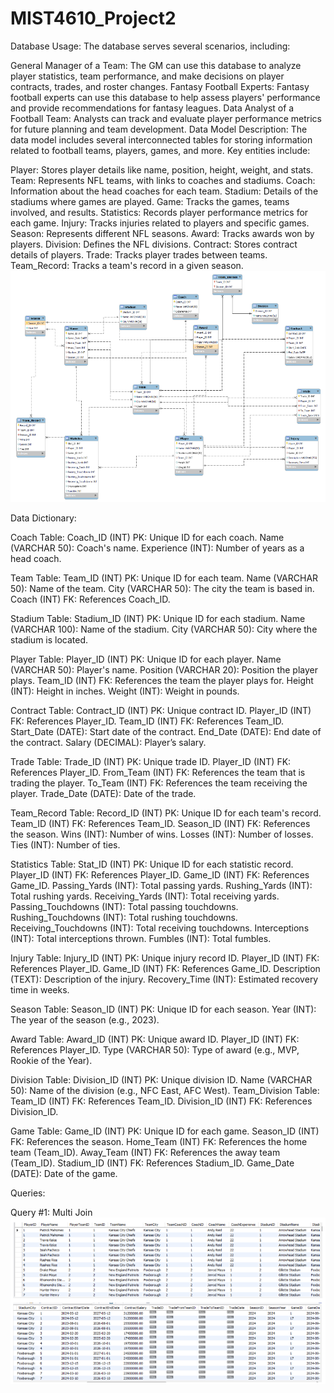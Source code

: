 # MIST4610_Project2

Database Usage:
The database serves several scenarios, including:

General Manager of a Team: The GM can use this database to analyze player statistics, team performance, and make decisions on player contracts, trades, and roster changes.
Fantasy Football Experts: Fantasy football experts can use this database to help assess players' performance and provide recommendations for fantasy leagues.
Data Analyst of a Football Team: Analysts can track and evaluate player performance metrics for future planning and team development.
Data Model Description:
The data model includes several interconnected tables for storing information related to football teams, players, games, and more. Key entities include:

Player: Stores player details like name, position, height, weight, and stats.
Team: Represents NFL teams, with links to coaches and stadiums.
Coach: Information about the head coaches for each team.
Stadium: Details of the stadiums where games are played.
Game: Tracks the games, teams involved, and results.
Statistics: Records player performance metrics for each game.
Injury: Tracks injuries related to players and specific games.
Season: Represents different NFL seasons.
Award: Tracks awards won by players.
Division: Defines the NFL divisions.
Contract: Stores contract details of players.
Trade: Tracks player trades between teams.
Team_Record: Tracks a team's record in a given season.
![Alt text](https://github.com/cacolquitt/MIST4610_Project2/raw/main/Data%20Model.png?raw=true)

Data Dictionary:

Coach Table:
  Coach_ID (INT) PK: Unique ID for each coach.
  Name (VARCHAR 50): Coach's name.
  Experience (INT): Number of years as a head coach.

Team Table:
  Team_ID (INT) PK: Unique ID for each team.
  Name (VARCHAR 50): Name of the team.
  City (VARCHAR 50): The city the team is based in.
  Coach (INT) FK: References Coach_ID.

Stadium Table:
  Stadium_ID (INT) PK: Unique ID for each stadium.
  Name (VARCHAR 100): Name of the stadium.
  City (VARCHAR 50): City where the stadium is located.

Player Table:
  Player_ID (INT) PK: Unique ID for each player.
  Name (VARCHAR 50): Player's name.
  Position (VARCHAR 20): Position the player plays.
  Team_ID (INT) FK: References the team the player plays for.
  Height (INT): Height in inches.
  Weight (INT): Weight in pounds.

Contract Table:
  Contract_ID (INT) PK: Unique contract ID.
  Player_ID (INT) FK: References Player_ID.
  Team_ID (INT) FK: References Team_ID.
  Start_Date (DATE): Start date of the contract.
  End_Date (DATE): End date of the contract.
  Salary (DECIMAL): Player’s salary.

Trade Table:
  Trade_ID (INT) PK: Unique trade ID.
  Player_ID (INT) FK: References Player_ID.
  From_Team (INT) FK: References the team that is trading the player.
  To_Team (INT) FK: References the team receiving the player.
  Trade_Date (DATE): Date of the trade.

Team_Record Table:
  Record_ID (INT) PK: Unique ID for each team's record.
  Team_ID (INT) FK: References Team_ID.
  Season_ID (INT) FK: References the season.
  Wins (INT): Number of wins.
  Losses (INT): Number of losses.
  Ties (INT): Number of ties.

Statistics Table:
  Stat_ID (INT) PK: Unique ID for each statistic record.
  Player_ID (INT) FK: References Player_ID.
  Game_ID (INT) FK: References Game_ID.
  Passing_Yards (INT): Total passing yards.
  Rushing_Yards (INT): Total rushing yards.
  Receiving_Yards (INT): Total receiving yards.
  Passing_Touchdowns (INT): Total passing touchdowns.
  Rushing_Touchdowns (INT): Total rushing touchdowns.
  Receiving_Touchdowns (INT): Total receiving touchdowns.
  Interceptions (INT): Total interceptions thrown.
  Fumbles (INT): Total fumbles.

Injury Table:
  Injury_ID (INT) PK: Unique injury record ID.
  Player_ID (INT) FK: References Player_ID.
  Game_ID (INT) FK: References Game_ID.
  Description (TEXT): Description of the injury.
  Recovery_Time (INT): Estimated recovery time in weeks.

Season Table:
  Season_ID (INT) PK: Unique ID for each season.
  Year (INT): The year of the season (e.g., 2023).

Award Table:
  Award_ID (INT) PK: Unique award ID.
  Player_ID (INT) FK: References Player_ID.
  Type (VARCHAR 50): Type of award (e.g., MVP, Rookie of the Year).

Division Table:
  Division_ID (INT) PK: Unique division ID.
  Name (VARCHAR 50): Name of the division (e.g., NFC East, AFC West).
  Team_Division Table:
  Team_ID (INT) FK: References Team_ID.
  Division_ID (INT) FK: References Division_ID.

Game Table:
  Game_ID (INT) PK: Unique ID for each game.
  Season_ID (INT) FK: References the season.
  Home_Team (INT) FK: References the home team (Team_ID).
  Away_Team (INT) FK: References the away team (Team_ID).
  Stadium_ID (INT) FK: References Stadium_ID.
  Game_Date (DATE): Date of the game.

Queries:

Query #1: Multi Join
![Alt text](https://github.com/cacolquitt/MIST4610_Project2/blob/main/Query%201%20(2).png?raw=true)
